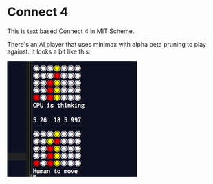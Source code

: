 # Connect 4

This is text based Connect 4 in MIT Scheme.

There's an AI player that uses minimax with alpha beta pruning to play against. It looks a bit like this:

![Screenshot](https://github.com/phorsfall/connect-4/raw/master/assets/screen.png)
